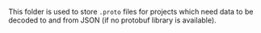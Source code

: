 This folder is used to store `.proto` files for projects which need data to be decoded to and from JSON (if no protobuf library is available).

